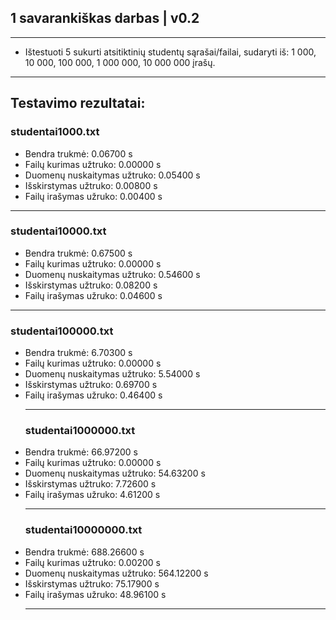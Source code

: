 ## 1 savarankiškas darbas | v0.2
_____________________________________________________________
- Ištestuoti 5 sukurti atsitiktinių studentų sąrašai/failai, sudaryti iš: 1 000, 10 000, 100 000, 1 000 000, 10 000 000 įrašų.
______________________________________________________________________
 ## Testavimo rezultatai:
### studentai1000.txt

- Bendra trukmė: 0.06700 s
- Failų kurimas užtruko: 0.00000 s
- Duomenų nuskaitymas užtruko: 0.05400 s
- Išskirstymas užtruko: 0.00800 s
- Failų irašymas užruko: 0.00400 s
________________________________________
  ### studentai10000.txt
- Bendra trukmė: 0.67500 s
- Failų kurimas užtruko: 0.00000 s
- Duomenų nuskaitymas užtruko: 0.54600 s
- Išskirstymas užtruko: 0.08200 s
- Failų irašymas užruko: 0.04600 s
 ________________________________________
  ### studentai100000.txt
- Bendra trukmė: 6.70300 s
- Failų kurimas užtruko: 0.00000 s
- Duomenų nuskaitymas užtruko: 5.54000 s
- Išskirstymas užtruko: 0.69700 s
- Failų irašymas užruko: 0.46400 s
  ________________________________________
  ### studentai1000000.txt
- Bendra trukmė: 66.97200 s
- Failų kurimas užtruko: 0.00000 s
- Duomenų nuskaitymas užtruko: 54.63200 s
- Išskirstymas užtruko: 7.72600 s
- Failų irašymas užruko: 4.61200 s
    ________________________________________
  ### studentai10000000.txt
- Bendra trukmė: 688.26600 s
- Failų kurimas užtruko: 0.00200 s
- Duomenų nuskaitymas užtruko: 564.12200 s
- Išskirstymas užtruko: 75.17900 s
- Failų irašymas užruko: 48.96100 s
  ______________________________________________
